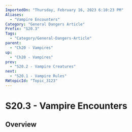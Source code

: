 ```yaml
---
ImportedOn: "Thursday, February 16, 2023 6:10:23 PM"
Aliases:
  - "Vampire Encounters"
Category: "General Dangers Article"
Prefix: "S20.3"
Tags:
  - "Category/General-Dangers-Article"
parent:
  - "Ch20 - Vampires"
up:
  - "Ch20 - Vampires"
prev:
  - "S20.2 - Vampire Creatures"
next:
  - "S20.1 - Vampire Rules"
RWtopicId: "Topic_3123"
---
```

# S20.3 - Vampire Encounters
## Overview
